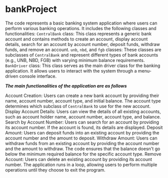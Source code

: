 # bankProject
The code represents a basic banking system application where users can perform various banking operations. It includes the following classes and functionalities:
`CentralBank` class: This class represents a generic bank account and contains methods to create an account, display account details, search for an account by account number, deposit funds, withdraw funds, and remove an account.
`unb`, `nbd`, and `fgb` classes: These classes are subclasses of `CentralBank` and represent different types of bank accounts (e.g., UNB, NBD, FGB) with varying minimum balance requirements.
`BankDriver` class: This class serves as the main driver class for the banking application. It allows users to interact with the system through a menu-driven console interface.

*****The main functionalities of the application are as follows*****

Account Creation: Users can create a new bank account by providing their name, account number, account type, and initial balance. The account type determines which subclass of `CentralBank` to use for the new account.
Display Account Details: Users can view the details of all existing accounts, such as account holder name, account number, account type, and balance.
Search by Account Number: Users can search for an account by providing its account number. If the account is found, its details are displayed.
Deposit Amount: Users can deposit funds into an existing account by providing the account number and the amount to deposit.
Withdraw Amount: Users can withdraw funds from an existing account by providing the account number and the amount to withdraw. The code ensures that the balance doesn't go below the minimum required balance for the specific account type.
Remove Account: Users can delete an existing account by providing its account number.
The application runs in a loop, allowing users to perform multiple operations until they choose to exit the program.
